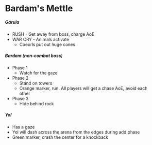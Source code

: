 # Bardam's Mettle

##### Garula

- RUSH - Get away from boss, charge AoE
- WAR CRY - Animals activate
  - Coeurls put out huge cones

##### Bardam (non-combat boss)

- Phase 1
  - Watch for the gaze
- Phase 2
  - Stand on towers
  - Orange marker, run. All players will get a chase AoE, avoid each other
- Phase 3
  - Hide behind rock

##### Yol

- Has a gaze
- Yol will dash across the arena from the edges during add phase
- Green marker, crash the center for a knockback

